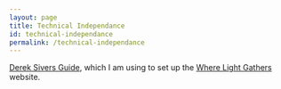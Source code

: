 ```yaml
---
layout: page
title: Technical Independance
id: technical-independance
permalink: /technical-independance
---
```


[Derek Sivers Guide](http://sive.rs/ti), which I am using to set up the [Where Light Gathers](https://wherelightgathers.com) website.




